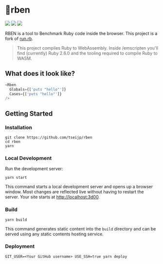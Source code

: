 # 👺rben

<p align="center">

[![][status-img]][status]
[![][code-quality-img]][code-quality]
[![][license-img]][license]

</p>

RBEN is a tool to Benchmark Ruby code inside the browser.
This project is a fork of [run.rb][runrb].

> This project compiles Ruby to WebAssembly.
> Inside /emscripten you'll find (currently)
> Ruby 2.6.0 and the tooling required to compile Ruby to WASM.

## What does it look like?

```js
<Rben
  Globals={['puts "hello"']}
  Cases={['puts "hello"']}
/>
```

## Getting Started

### Installation

```shell
git clone https://github.com/tseijp/rben
cd rben
yarn
```

### Local Development

Run the development server:

```shell
yarn start
```

This command starts a local development server and opens up a browser window.
Most changes are reflected live without having to restart the server.
Your site starts at [http://localhost:3d00](http://localhost:3d00).

### Build

```shell
yarn build
```

This command generates static content into the `build` directory
and can be served using any static contents hosting service.

### Deployment

```shell
GIT_USER=<Your GitHub username> USE_SSH=true yarn deploy
```

[runrb]: https://github.com/jasoncharnes/run.rb

[status]: https://github.com/tseijp/rben/actions
[code-quality]: https://www.codefactor.io/repository/github/tseijp/rben
[license]: https://www.npmjs.com/package/use-midi

[status-img]: https://img.shields.io/badge/build-passing-red?style=flat&colorA=000&colorB=d00
[code-quality-img]: https://img.shields.io/codefactor/grade/github/tseijp/rben?style=flat&colorA=000&colorB=d00
[license-img]: https://img.shields.io/badge/license-MIT-black?style=flat&colorA=000&colorB=d00
